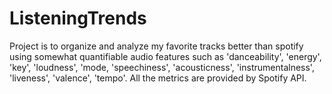 # ListeningTrends

Project is to organize and analyze my favorite tracks better than spotify using somewhat quantifiable audio features such as 'danceability',
   'energy',
   'key',
   'loudness',
   'mode,
   'speechiness',
   'acousticness',
   'instrumentalness',
   'liveness',
   'valence',
   'tempo'.
   All the metrics are provided by Spotify API.
